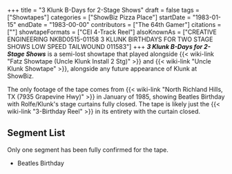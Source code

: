 +++
title = "3 Klunk B-Days for 2-Stage Shows"
draft = false
tags = ["Showtapes"]
categories = ["ShowBiz Pizza Place"]
startDate = "1983-01-15"
endDate = "1983-00-00"
contributors = ["The 64th Gamer"]
citations = [""]
showtapeFormats = ["CEI 4-Track Reel"]
alsoKnownAs = ["CREATIVE ENGINEERING NKBD0515-01158 3 KLUNK BIRTHDAYS FOR TWO STAGE SHOWS LOW SPEED TAILWOUND 011583"]
+++
***3 Klunk B-Days for 2-Stage Shows*** is a semi-lost showtape that played alongside {{< wiki-link "Fatz Showtape (Uncle Klunk Install 2 Stg)" >}} and {{< wiki-link "Uncle Klunk Showtape" >}}, alongside any future appearance of Klunk at ShowBiz.

The only footage of the tape comes from {{< wiki-link "North Richland Hills, TX (7935 Grapevine Hwy)" >}} in January of 1985, showing Beatles Birthday with Rolfe/Klunk's stage curtains fully closed. The tape is likely just the {{< wiki-link "3-Birthday Reel" >}} in its entirety with the curtain closed.

## Segment List
Only one segment has been fully confirmed for the tape.

- Beatles Birthday